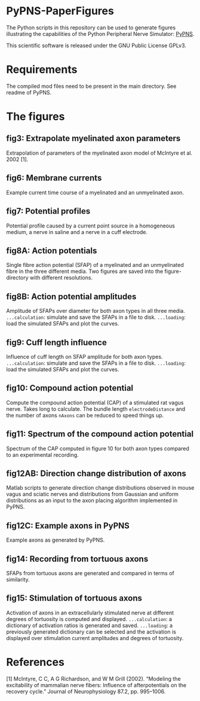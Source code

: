 # PyPNS-PaperFigures

The Python scripts in this repository can be used to generate figures illustrating the capabilities of the Python Peripheral Nerve Simulator: [PyPNS](https://github.com/cahelu/PyPNS).

This scientific software is released under the GNU Public License GPLv3.

# Requirements

The compiled mod files need to be present in the main directory. See readme of PyPNS.

# The figures

## fig3: Extrapolate myelinated axon parameters

Extrapolation of parameters of the myelinated axon model of McIntyre et al. 2002 [1].

## fig6: Membrane currents

Example current time course of a myelinated and an unmyelinated axon.

## fig7: Potential profiles

Potential profile caused by a current point source in a homogeneous medium, a nerve in saline and a nerve in a cuff electrode.

## fig8A: Action potentials

Single fibre action potential (SFAP) of a myelinated and an unmyelinated fibre in the three different media. Two figures are saved into the figure-directory with different resolutions.

## fig8B: Action potential amplitudes

Amplitude of SFAPs over diameter for both axon types in all three media. `...calculation`: simulate and save the SFAPs in a file to disk. `...loading`: load the simulated SFAPs and plot the curves.

## fig9: Cuff length influence

Influence of cuff length on SFAP amplitude for both axon types. `...calculation`: simulate and save the SFAPs in a file to disk. `...loading`: load the simulated SFAPs and plot the curves.

## fig10: Compound action potential

Compute the compound action potential (CAP) of a stimulated rat vagus nerve. Takes long to calculate. The bundle length `electrodeDistance` and the number of axons `nAxons` can be reduced to speed things up.

## fig11: Spectrum of the compound action potential

Spectrum of the CAP computed in figure 10 for both axon types compared to an experimental recording.

## fig12AB: Direction change distribution of axons

Matlab scripts to generate direction change distributions observed in mouse vagus and sciatic nerves and distributions from Gaussian and uniform distributions as an input to the axon placing algorithm implemented in PyPNS.

## fig12C: Example axons in PyPNS

Example axons as generated by PyPNS.

## fig14: Recording from tortuous axons

SFAPs from tortuous axons are generated and compared in terms of similarity.

## fig15: Stimulation of tortuous axons

Activation of axons in an extracellularly stimulated nerve at different degrees of tortuosity is computed and displayed. `...calculation`: a dictionary of activation ratios is generated and saved. `...loading`:  a previously generated dictionary can be selected and the activation is displayed over stimulation current amplitudes and degrees of tortuosity.

# References

[1] McIntyre, C C, A G Richardson, and W M Grill (2002). “Modeling the excitability of mammalian nerve fibers: Influence of afterpotentials on the recovery cycle.” Journal of Neurophysiology 87.2, pp. 995–1006.




